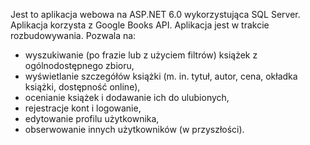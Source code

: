 Jest to aplikacja webowa na ASP.NET 6.0 wykorzystująca SQL Server. Aplikacja korzysta z Google Books API. Aplikacja jest w trakcie rozbudowywania. Pozwala na:
- wyszukiwanie (po frazie lub z użyciem filtrów) książek z ogólnodostępnego zbioru,
- wyświetlanie szczegółów książki (m. in. tytuł, autor, cena, okładka książki, dostępność online),
- ocenianie książek i dodawanie ich do ulubionych,
- rejestracje kont i logowanie,
- edytowanie profilu użytkownika,
- obserwowanie innych użytkowników (w przyszłości).
